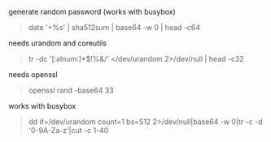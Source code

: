 generate random password (works with busybox)

> date '+%s' | sha512sum | base64 -w 0 | head -c64

needs urandom and coreutils

> tr -dc '[:alnum:]*$!%&/' </dev/urandom 2>/dev/null | head -c32

needs openssl

> openssl rand -base64 33

works with busybox

> dd if=/dev/urandom count=1 bs=512 2>/dev/null|base64 -w 0|tr -c -d '0-9A-Za-z'|cut -c 1-40
